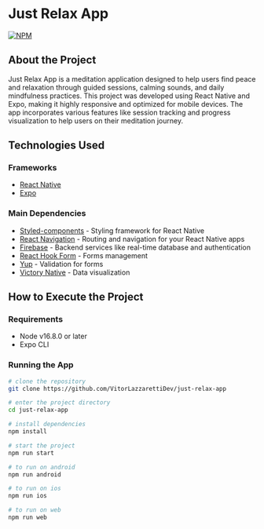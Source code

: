 # Just Relax App
[![NPM](https://shields.io/npm/l/react)](https://github.com/VitorLazzarettiDev/just-relax-app/blob/master/LICENSE)

## About the Project

Just Relax App is a meditation application designed to help users find peace and relaxation through guided sessions, calming sounds, and daily mindfulness practices. This project was developed using React Native and Expo, making it highly responsive and optimized for mobile devices. The app incorporates various features like session tracking and progress visualization to help users on their meditation journey.

## Technologies Used

### Frameworks

* [React Native](https://reactnative.dev/)
* [Expo](https://expo.dev/)

### Main Dependencies

* [Styled-components](https://styled-components.com/) - Styling framework for React Native
* [React Navigation](https://reactnavigation.org/) - Routing and navigation for your React Native apps
* [Firebase](https://firebase.google.com/) - Backend services like real-time database and authentication
* [React Hook Form](https://react-hook-form.com/) - Forms management
* [Yup](https://github.com/jquense/yup) - Validation for forms
* [Victory Native](https://formidable.com/open-source/victory/) - Data visualization

## How to Execute the Project

### Requirements
* Node v16.8.0 or later
* Expo CLI

### Running the App

```bash
# clone the repository
git clone https://github.com/VitorLazzarettiDev/just-relax-app

# enter the project directory
cd just-relax-app

# install dependencies
npm install

# start the project
npm run start

# to run on android
npm run android

# to run on ios
npm run ios

# to run on web
npm run web
```
